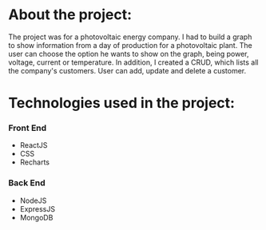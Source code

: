 <h1>About the project:</h1>
<p>The project was for a photovoltaic energy company. I had to build a graph to show information from a day of production for a photovoltaic plant. The user can choose the option he wants to show on the graph, being power, voltage, current or temperature. In addition, I created a CRUD, which lists all the company's customers. User can add, update and delete a customer.</p>

<h1>Technologies used in the project:</h1>
<h3>Front End</h3>
<ul>
    <li>ReactJS</li>
    <li>CSS</li>
    <li>Recharts</li>
</ul>
<h3>Back End</h3>
<ul>
    <li>NodeJS</li>
    <li>ExpressJS</li>
    <li>MongoDB</li>
</ul>
